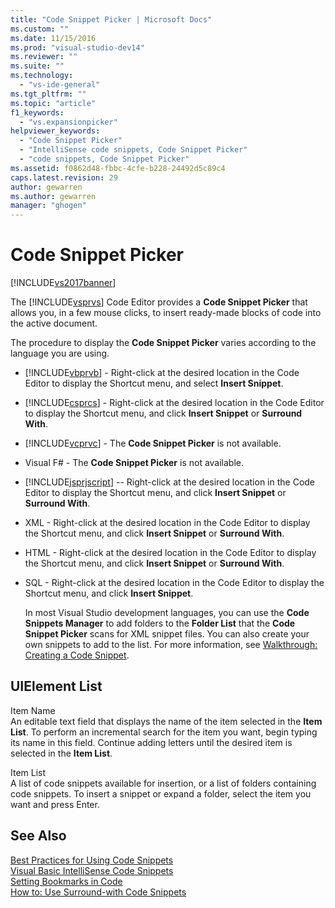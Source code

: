 ```yaml
---
title: "Code Snippet Picker | Microsoft Docs"
ms.custom: ""
ms.date: 11/15/2016
ms.prod: "visual-studio-dev14"
ms.reviewer: ""
ms.suite: ""
ms.technology: 
  - "vs-ide-general"
ms.tgt_pltfrm: ""
ms.topic: "article"
f1_keywords: 
  - "vs.expansionpicker"
helpviewer_keywords: 
  - "Code Snippet Picker"
  - "IntelliSense code snippets, Code Snippet Picker"
  - "code snippets, Code Snippet Picker"
ms.assetid: f0862d48-fbbc-4cfe-b228-24492d5c89c4
caps.latest.revision: 29
author: gewarren
ms.author: gewarren
manager: "ghogen"
---
```

# Code Snippet Picker
[!INCLUDE[vs2017banner](../../includes/vs2017banner.md)]

  
The [!INCLUDE[vsprvs](../../includes/vsprvs-md.md)] Code Editor provides a **Code Snippet Picker** that allows you, in a few mouse clicks, to insert ready-made blocks of code into the active document.  
  
 The procedure to display the **Code Snippet Picker** varies according to the language you are using.  
  
- [!INCLUDE[vbprvb](../../includes/vbprvb-md.md)] - Right-click at the desired location in the Code Editor to display the Shortcut menu, and select **Insert Snippet**.  
  
- [!INCLUDE[csprcs](../../includes/csprcs-md.md)] - Right-click at the desired location in the Code Editor to display the Shortcut menu, and click **Insert Snippet** or **Surround With**.  
  
- [!INCLUDE[vcprvc](../../includes/vcprvc-md.md)] - The **Code Snippet Picker** is not available.  
  
- Visual F# - The **Code Snippet Picker** is not available.  
  
- [!INCLUDE[jsprjscript](../../includes/jsprjscript-md.md)] -- Right-click at the desired location in the Code Editor to display the Shortcut menu, and click **Insert Snippet** or **Surround With**.  
  
- XML - Right-click at the desired location in the Code Editor to display the Shortcut menu, and click **Insert Snippet** or **Surround With**.  
  
- HTML - Right-click at the desired location in the Code Editor to display the Shortcut menu, and click **Insert Snippet** or **Surround With**.  
  
- SQL - Right-click at the desired location in the Code Editor to display the Shortcut menu, and click **Insert Snippet**.  
  
  In most Visual Studio development languages, you can use the **Code Snippets Manager** to add folders to the **Folder List** that the **Code Snippet Picker** scans for XML snippet files. You can also create your own snippets to add to the list. For more information, see [Walkthrough: Creating a Code Snippet](../../ide/walkthrough-creating-a-code-snippet.md).  
  
## UIElement List  
 Item Name  
 An editable text field that displays the name of the item selected in the **Item List**. To perform an incremental search for the item you want, begin typing its name in this field. Continue adding letters until the desired item is selected in the **Item List**.  
  
 Item List  
 A list of code snippets available for insertion, or a list of folders containing code snippets. To insert a snippet or expand a folder, select the item you want and press Enter.  
  
## See Also  
 [Best Practices for Using Code Snippets](../../ide/best-practices-for-using-code-snippets.md)   
 [Visual Basic IntelliSense Code Snippets](http://msdn.microsoft.com/library/ffdde4c9-8141-4906-b09b-15181357a643)   
 [Setting Bookmarks in Code](../../ide/setting-bookmarks-in-code.md)   
 [How to: Use Surround-with Code Snippets](../../ide/how-to-use-surround-with-code-snippets.md)



